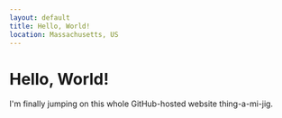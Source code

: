 ```yaml
---
layout: default
title: Hello, World!
location: Massachusetts, US
---
```


# Hello, World!

I'm finally jumping on this whole GitHub-hosted website thing-a-mi-jig.
